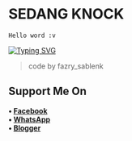  # SEDANG KNOCK
```
Hello word :v
```
[![Typing SVG](https://readme-typing-svg.herokuapp.com/?lines=i+Love+You+❤;+anisa+Anastasya<3)](https://git.io/typing-svg)
>  code by fazry_sablenk
## Support Me On
<b>• [Facebook](https://www.facebook.com/profile.php?id=100066991009757)</b>
<br>
<b>• [WhatsApp](https://wa.me/62895709396789+assalamualaikum)</b>
<br>
<b>• [Blogger](https://fazry-sablenk.blogspot.com/2022/01/fotoprivat.html?m=1)</b>
</br>




